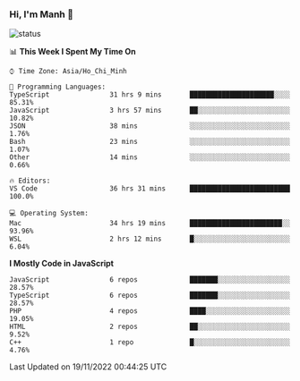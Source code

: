### Hi, I'm Manh 👋

![status](https://badge.stateful.com/manhhn01/status.svg)

<!--START_SECTION:waka-->
📊 **This Week I Spent My Time On** 

```text
⌚︎ Time Zone: Asia/Ho_Chi_Minh

💬 Programming Languages: 
TypeScript               31 hrs 9 mins       █████████████████████░░░░   85.31% 
JavaScript               3 hrs 57 mins       ██░░░░░░░░░░░░░░░░░░░░░░░   10.82% 
JSON                     38 mins             ░░░░░░░░░░░░░░░░░░░░░░░░░   1.76% 
Bash                     23 mins             ░░░░░░░░░░░░░░░░░░░░░░░░░   1.07% 
Other                    14 mins             ░░░░░░░░░░░░░░░░░░░░░░░░░   0.66%

🔥 Editors: 
VS Code                  36 hrs 31 mins      █████████████████████████   100.0%

💻 Operating System: 
Mac                      34 hrs 19 mins      ███████████████████████░░   93.96% 
WSL                      2 hrs 12 mins       █░░░░░░░░░░░░░░░░░░░░░░░░   6.04%

```

**I Mostly Code in JavaScript** 

```text
JavaScript               6 repos             ███████░░░░░░░░░░░░░░░░░░   28.57% 
TypeScript               6 repos             ███████░░░░░░░░░░░░░░░░░░   28.57% 
PHP                      4 repos             ████░░░░░░░░░░░░░░░░░░░░░   19.05% 
HTML                     2 repos             ██░░░░░░░░░░░░░░░░░░░░░░░   9.52% 
C++                      1 repo              █░░░░░░░░░░░░░░░░░░░░░░░░   4.76%

```



 Last Updated on 19/11/2022 00:44:25 UTC
<!--END_SECTION:waka-->
